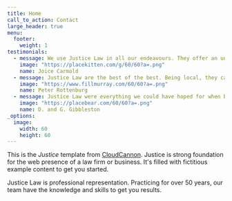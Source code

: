 ```yaml
---
title: Home
call_to_action: Contact
large_header: true
menu:
  footer:
    weight: 1
testimonials:
  - message: We use Justice Law in all our endeavours. They offer an unparalleled service when it comes to running a business.
    image: "https://placekitten.com/g/60/60?a=.png"
    name: Joice Carmold
  - message: Justice Law are the best of the best. Being local, they care about people and have strong ties to the community.
    image: "https://www.fillmurray.com/60/60?a=.png"
    name: Peter Rottenburg
  - message: Justice Law were everything we could have hoped for when buying our first home. Highly recommended to all.
    image: "https://placebear.com/60/60?a=.png"
    name: D. and G. Gibbleston
_options:
  image:
    width: 60
    height: 60
---
```


This is the *Justice* template from [CloudCannon](https://cloudcannon.com/). Justice is strong foundation for the web presence of a law firm or business. It's filled with fictitious example content to get you started.

Justice Law is professional representation. Practicing for over 50 years, our team have the knowledge and skills to get you results.
